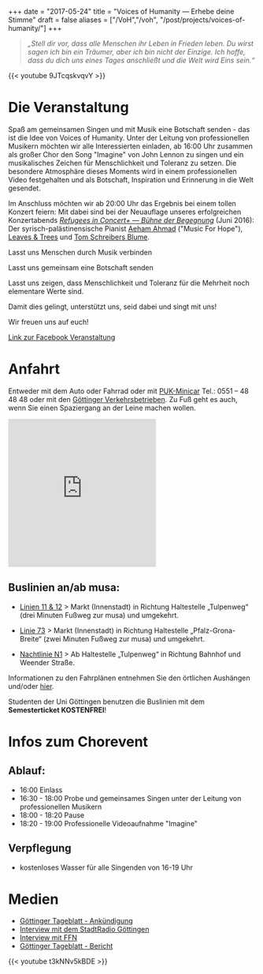 +++
date = "2017-05-24"
title = "Voices of Humanity ― Erhebe deine Stimme"
draft = false
aliases = ["/VoH","/voh",
            "/post/projects/voices-of-humanity/"]
+++

> *„Stell dir vor, dass alle Menschen ihr Leben in Frieden leben. Du wirst sagen ich bin ein Träumer, aber ich bin nicht der Einzige. Ich hoffe, dass du dich uns eines Tages anschließt und die Welt wird Eins sein.“*

{{< youtube 9JTcqskvqvY >}}

# Die Veranstaltung

Spaß am gemeinsamen Singen und mit Musik eine Botschaft senden - das ist die Idee von Voices of Humanity. Unter der Leitung von professionellen Musikern möchten wir alle Interessierten einladen, ab 16:00 Uhr zusammen als großer Chor den Song "Imagine" von John Lennon zu singen und ein musikalisches Zeichen für Menschlichkeit und Toleranz zu setzen. Die besondere Atmosphäre dieses Moments wird in einem professionellen Video festgehalten und als Botschaft, Inspiration und Erinnerung in die Welt gesendet.

Im Anschluss möchten wir ab 20:00 Uhr das Ergebnis bei einem tollen Konzert feiern: Mit dabei sind bei der Neuauflage unseres erfolgreichen Konzertabends [*Refugees in Concert+ ― Bühne der Begegnung*](/projects/refugees-concert/) (Juni 2016): Der syrisch-palästinensische Pianist [Aeham Ahmad](http://www.aeham-ahmad.com) ("Music For Hope"), [Leaves & Trees](https://facebook.com/leavesandtrees/) und [Tom Schreibers Blume](https://facebook.com/TomSchreibersBlume/).

Lasst uns Menschen durch Musik verbinden

Lasst uns gemeinsam eine Botschaft senden

Lasst uns zeigen, dass Menschlichkeit und Toleranz für die Mehrheit noch elementare Werte sind.

Damit dies gelingt, unterstützt uns, seid dabei und singt mit uns!

Wir freuen uns auf euch!

[Link zur Facebook Veranstaltung](https://www.facebook.com/events/838256069674508)

# Anfahrt

Entweder mit dem Auto oder Fahrrad oder mit [PUK-Minicar](http://www.puk-minicar.de/) Tel.: 0551 – 48 48 48 oder mit den [Göttinger Verkehrsbetrieben](http://www.goevb.de/). Zu Fuß geht es auch, wenn Sie einen Spaziergang an der Leine machen wollen.

<iframe src="https://www.google.com/maps/embed?pb=!1m18!1m12!1m3!1d2480.9906214760817!2d9.91350931577154!3d51.55007097964212!2m3!1f0!2f0!3f0!3m2!1i1024!2i768!4f13.1!3m3!1m2!1s0x47a4d4d2b1d34365%3A0x900f7cbc37ee4dd2!2smusa+e.V.!5e0!3m2!1sde!2sde!4v1495581544708" width="300" height="300" frameborder="0" style="border:0" allowfullscreen></iframe>

## Buslinien an/ab musa:

- [Linien 11 & 12](http://musa.de/files/linien_11-12.pdf) > Markt (Innenstadt) in Richtung Haltestelle „Tulpenweg“ (drei Minuten Fußweg zur musa) und umgekehrt.

- [Linie 73](http://musa.de/files/linie_73.pdf) > Markt (Innenstadt) in Richtung Haltestelle „Pfalz-Grona-Breite“ (zwei Minuten Fußweg zur musa) und umgekehrt.

- [Nachtlinie N1](http://musa.de/files/linie_n1.pdf) > Ab Haltestelle „Tulpenweg“ in Richtung Bahnhof und Weender Straße.

Informationen zu den Fahrplänen entnehmen Sie den örtlichen Aushängen und/oder [hier](http://fahrplaner.vsninfo.de/hafas/query.exe/dn).

Studenten der Uni Göttingen benutzen die Buslinien mit dem **Semesterticket KOSTENFREI**!

# Infos zum Chorevent

## Ablauf:

- 16:00 Einlass
- 16:30 - 18:00 Probe und gemeinsames Singen unter der Leitung von professionellen Musikern
- 18:00 - 18:20 Pause
- 18:20 - 19:00 Professionelle Videoaufnahme "Imagine"

## Verpflegung
- kostenloses Wasser für alle Singenden von 16-19 Uhr

# Medien
- [Göttinger Tageblatt - Ankündigung](http://www.goettinger-tageblatt.de/Campus/Goettingen/Kulturoffensive-plant-Gruppensingen-in-der-Musa-Goettingen)
- [Interview mit dem StadtRadio Göttingen](http://www.stadtradio-goettingen.de/permalink_to?objid=e38707)
- [Interview mit FFN](/media/2017-06-08-FFN-Interview.mp3)
- [Göttinger Tageblatt - Bericht](http://www.goettinger-tageblatt.de/Campus/Goettingen/Kulturoffensive-organisiert-Chorevent-Voices-of-Humanity)

 {{< youtube t3kNNv5kBDE >}}
